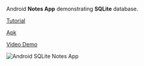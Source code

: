 Android **Notes App** demonstrating **SQLite** database.

[Tutorial](https://www.androidhive.info/2011/11/android-sqlite-database-tutorial/)

[Apk](http://download.androidhive.info/apk/sqlite-notes-app.apk)

[Video Demo](https://www.youtube.com/watch?v=4YxUtIkG_gc)

![Android SQLite Notes App](https://www.androidhive.info/wp-content/uploads/2011/11/android-sqlite-notes-app.png)